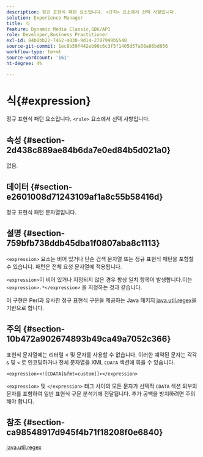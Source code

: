 ```yaml
---
description: 정규 표현식 패턴 요소입니다. <규칙> 요소에서 선택 사항입니다.
solution: Experience Manager
title: 식
feature: Dynamic Media Classic,SDK/API
role: Developer,Business Practitioner
exl-id: 84b0bb22-7462-4038-9d14-2707999b5548
source-git-commit: 1ec8b59f442eb96c6c3f5f1405d57a38a86bd056
workflow-type: tm+mt
source-wordcount: '161'
ht-degree: 4%

---
```


# 식{#expression}

정규 표현식 패턴 요소입니다. `<rule>` 요소에서 선택 사항입니다.

## 속성 {#section-2d438c889ae84b6da7e0ed84b5d021a0}

없음.

## 데이터 {#section-e2601008d71243109af1a8c55b58416d}

정규 표현식 패턴 문자열입니다.

## 설명 {#section-759bfb738ddb45dba1f0807aba8c1113}

`<expression>` 요소는 비어 있거나 단순 검색 문자열 또는 정규 표현식 패턴을 포함할 수 있습니다. 패턴은 전체 요청 문자열에 적용됩니다.

`<expression>`이 비어 있거나 지정되지 않은 경우 항상 일치 항목이 발생합니다.이는 `<expression>.*</expression>` 을 지정하는 것과 같습니다.

이 구현은 Perl과 유사한 정규 표현식 구문을 제공하는 Java 패키지 [java.util.regex](https://www2.cs.duke.edu/csed/java/jdk1.4.2/docs/api/)을 기반으로 합니다.

## 주의 {#section-10b472a902674893b49ca49a7052c366}

표현식 문자열에는 리터럴 &lt; 및 문자를 사용할 수 없습니다. 이러한 예약된 문자는 각각 `&` 및 `<` 로 인코딩하거나 전체 문자열을 XML `CDATA` 섹션에 묶을 수 있습니다.

`<expression><![CDATA[&fmt=custom]]></expression>`

`<expression>` 및 `</expression>` 태그 사이의 모든 문자가 선택적 `CDATA` 섹션 외부의 문자를 포함하여 일반 표현식 구문 분석기에 전달됩니다. 추가 공백을 방지하려면 주의해야 합니다.

## 참조 {#section-ca98548917d945f4b71f18208f0e6840}

[java.util.regex](https://www2.cs.duke.edu/csed/java/jdk1.4.2/docs/api/)
